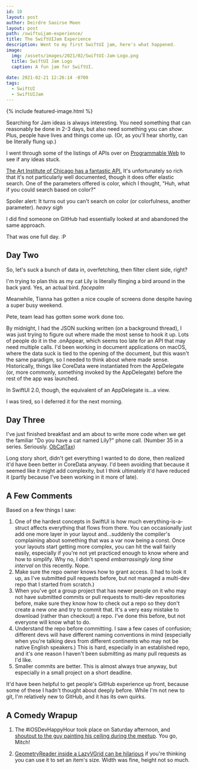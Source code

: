 ```yaml
---
id: 10
layout: post
author: Deirdre Saoirse Moen
layout: post
path: /swiftuijam-experience/
title: The SwiftUIJam Experience
description: Went to my first SwiftUI jam, here's what happened.
image: 
  img: /assets/images/2021/02/SwiftUI-Jam-Logo.png
  title: SwiftUI Jam Logo
  caption: A fun jam for SwiftUI.
  
date: 2021-02-21 12:26:14 -0700
tags:
  - SwiftUI
  - SwiftUIJam
---
```

{% include featured-image.html %}

Searching for Jam ideas is always interesting. You need something that can reasonably be done in 2-3 days, but also need something you can *show*. Plus, people have lives and things come up. (Or, as you'll hear shortly, can be literally flung up.)

I went through some of the listings of APIs over on [Programmable Web](https://www.programmableweb.com) to see if any ideas stuck.

[The Art Institute of Chicago has a fantastic API.](http://api.artic.edu/docs/) It's unfortunately so rich that it's not particularly well documented, though it does offer elastic search. One of the parameters offered is color, which I thought, "Huh, what if you could search based on color?"

Spoiler alert: It turns out you can't search on color (or colorfulness, another parameter). *heavy sigh*

I did find someone on GitHub had essentially looked at and abandoned the same approach.

That was one full day. :P

## Day Two

So, let's suck a bunch of data in, overfetching, then filter client side, right?

I'm trying to plan this as my cat Lily is literally flinging a bird around in the back yard. Yes, an actual bird. *facepalm*

Meanwhile, Tianna has gotten a nice couple of screens done despite having a super busy weekend.

Pete, team lead has gotten some work done too.

By midnight, I had the JSON sucking written (on a background thread), I was just trying to figure out where made the most sense to hook it up. Lots of people do it in the .onAppear, which seems too late for an API that may need multiple calls. I'd been working in document applications on macOS, where the data suck is tied to the opening of the document, but this wasn't the same paradigm, so I needed to think about where made sense. Historically, things like CoreData were instantiated from the AppDelegate (or, more commonly, something invoked by the AppDelegate) before the rest of the app was launched.

In SwiftUI 2.0, though, the equivalent of an AppDelegate is…a view.

I was tired, so I deferred it for the next morning.

## Day Three

I've just finished breakfast and am about to write more code when we get the familiar "Do you have a cat named Lily?" phone call. (Number 35 in a series. Seriously. [ObCatTax](/assets/images/2020/11/lily-the-cat.jpg))

Long story short, didn't get everything I wanted to do done, then realized it'd have been better in CoreData anyway. I'd been avoiding that because it seemed like it might add complexity, but I think ultimately it'd have reduced it (partly because I've been working in it more of late).

## A Few Comments

Based on a few things I saw:

1. One of the hardest concepts in SwiftUI is how much everything-is-a-struct affects everything that flows from there. You can occasionally just add one more layer in your layout and…suddenly the compiler's complaining about something that was a var now being a const. Once your layouts start getting more complex, you can hit the wall fairly easily, especially if you're not yet practiced enough to know where and how to simplify. Why no, I didn't spend *embarrassingly long time interval* on this recently. Nope.
2. Make sure the repo owner knows how to grant access. (I had to look it up, as I've submitted pull requests before, but not managed a multi-dev repo that I started from scratch.)
3. When you've got a group project that has newer people on it who may not have submitted commits or pull requests to multi-dev repositories before, make sure they know how to check out a repo so they don't create a new one and try to commit that. It's a very easy mistake to download (rather than checkout) a repo. I've done this before, but not everyone will know what to do.
4. Understand the repo before committing. I saw a few cases of confusion; different devs will have different naming conventions in mind (especially when you're talking devs from different continents who may not be native English speakers.) This is hard, especially in an established repo, and it's one reason I haven't been submitting as many pull requests as I'd like.
5. Smaller commits are better. This is almost always true anyway, but especially in a small project on a short deadline.

It'd have been helpful to get people's GitHub experience up front, because some of these I hadn't thought about deeply before. While I'm not new to git, I'm relatively new to GitHub, and it has its own quirks.

## A Comedy Wrapup

1. The #iOSDevHappyHour took place on Saturday afternoon, and [shoutout to the guy painting his ceiling during the meetup](https://twitter.com/rungxanh2901/status/1363283240455450626). You go, Mitch!

2. [GeometryReader inside a LazyVGrid can be hilarious](/assets/images/2021/02/not-so-greedy-GeometryReader.png) if you're thinking you can use it to set an item's size. Width was fine, height not so much.
